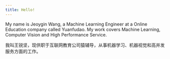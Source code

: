 ```yaml
---
title: Hello!
---
```

My name is Jeoygin Wang, a Machine Learning Engineer at a Online Education company called Yuanfudao. My work covers Machine Learning, Computer Vision and High Performance Service.  

我叫王锐坚，现供职于互联网教育公司猿辅导，从事机器学习、机器视觉和高并发服务方面的工作。
